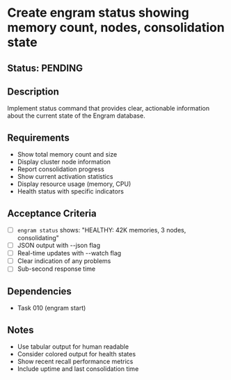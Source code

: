 # Create engram status showing memory count, nodes, consolidation state

## Status: PENDING

## Description
Implement status command that provides clear, actionable information about the current state of the Engram database.

## Requirements
- Show total memory count and size
- Display cluster node information
- Report consolidation progress
- Show current activation statistics
- Display resource usage (memory, CPU)
- Health status with specific indicators

## Acceptance Criteria
- [ ] `engram status` shows: "HEALTHY: 42K memories, 3 nodes, consolidating"
- [ ] JSON output with --json flag
- [ ] Real-time updates with --watch flag
- [ ] Clear indication of any problems
- [ ] Sub-second response time

## Dependencies
- Task 010 (engram start)

## Notes
- Use tabular output for human readable
- Consider colored output for health states
- Show recent recall performance metrics
- Include uptime and last consolidation time